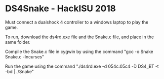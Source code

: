 # DS4Snake - HackISU 2018

Must connect a dualshock 4 controller to a windows laptop to play the game.

To run, download the ds4rd.exe file and the Snake.c file, and place in the same folder.

Compile the Snake.c file in cygwin by using the command 
"gcc -o Snake Snake.c -lncurses"

Run the game using the command 
"./ds4rd.exe -d 054c:05c4 -D DS4_BT -t -bd | ./Snake"
